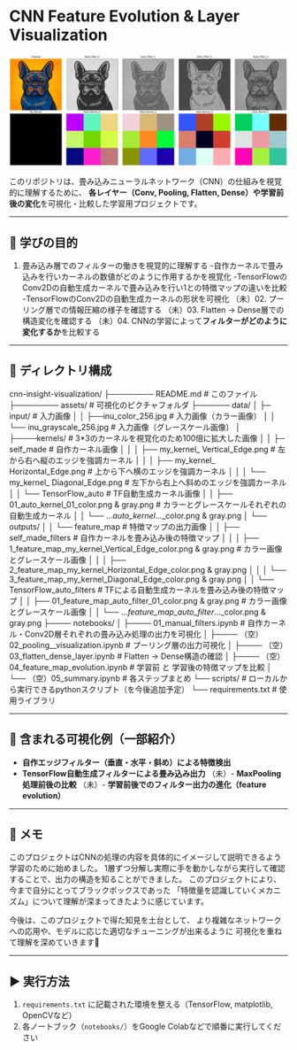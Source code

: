 # CNN Feature Evolution & Layer Visualization

![自動生成カーネルの畳み込み可視化](/assets/inu_tf_auto_kernel_c.png)

このリポジトリは、畳み込みニューラルネットワーク（CNN）の仕組みを視覚的に理解するために、
**各レイヤー（Conv, Pooling, Flatten, Dense）や学習前後の変化**を可視化・比較した学習用プロジェクトです。

---

## 🧠 学びの目的

01. 畳み込み層でのフィルターの働きを視覚的に理解する
-自作カーネルで畳み込みを行いカーネルの数値がどのように作用するかを視覚化
-TensorFlowのConv2Dの自動生成カーネルで畳み込みを行い1との特徴マップの違いを比較
-TensorFlowのConv2Dの自動生成カーネルの形状を可視化
（未）02. プーリング層での情報圧縮の様子を確認する
（未）03. Flatten → Dense層での構造変化を確認する
（未）04. CNNの学習によって**フィルターがどのように変化するか**を比較する

---

## 📁 ディレクトリ構成

cnn-insight-visualization/
├──────── README.md  # このファイル
├──────── assets/  # 可視化のピクチャフォルダ
├────── data/
│  ├─ input/ # 入力画像
│  │       ├──inu_color_256.jpg      # 入力画像（カラー画像）
│  │       └── inu_grayscale_256.jpg              # 入力画像（グレースケール画像）
│  ├────kernels/   # 3*3のカーネルを視覚化のため100倍に拡大した画像
│  │     ├─ self_made      # 自作カーネル画像
│  │     │     ├── my_kernel_ Vertical_Edge.png      # 左から右へ縦のエッジを強調カーネル
│  │     │     ├── my_kernel_ Horizontal_Edge.png    # 上から下へ横のエッジを強調カーネル
│  │     │     └── my_kernel_ Diagonal_Edge.png      # 左下から右上へ斜めのエッジを強調カーネル
│  │     └── TensorFlow_auto     # TF自動生成カーネル画像
│  │            ├── 01_auto_kernel_01_color.png & gray.png      # カラーとグレースケールそれぞれの自動生成カーネル
│  │            └── ..._auto_kernel_..._color.png & gray.png
│  └── outputs/
│  │       └── feature_map # 特徴マップの出力画像
│  │          ├── self_made_filters  # 自作カーネルを畳み込み後の特徴マップ
│  │          │ ├── 1_feature_map_my_kernel_Vertical_Edge_color.png & gray.png # カラー画像とグレースケール画像
│  │          │ ├── 2_feature_map_my_kernel_Horizontal_Edge_color.png & gray.png
│  │          │ └── 3_feature_map_my_kernel_Diagonal_Edge_color.png & gray.png
│  │          └── TensorFlow_auto_filters     # TFによる自動生成カーネルを畳み込み後の特徴マップ
│  │             ├── 01_feature_map_auto_filter_01_color.png & gray.png   # カラー画像とグレースケール画像
│  │             └── …_feature_map_auto_filter_..._color.png & gray.png
├──── notebooks/
│        ├──── 01_manual_filters.ipynb # 自作カーネル・Conv2D層それぞれの畳み込み処理の出力を可視化
│        ├──── （空）02_pooling__visualization.ipynb # プーリング層の出力可視化
│        ├──── （空）03_flatten_dense_layer.ipynb # Flatten → Dense構造の確認
│        ├──── （空）04_feature_map_evolution.ipynb # 学習前 と 学習後の特徴マップを比較
│        └── （空）05_summary.ipynb # 各ステップまとめ
└── scripts/  # ローカルから実行できるpythonスクリプト（を今後追加予定）
└── requirements.txt # 使用ライブラリ

---

## 🎨 含まれる可視化例（一部紹介）

- **自作エッジフィルター（垂直・水平・斜め）による特徴検出**
- **TensorFlow自動生成フィルターによる畳み込み出力**
（未）- **MaxPooling処理前後の比較**
（未）- **学習前後でのフィルター出力の進化（feature evolution）**

---

## 💬 メモ

このプロジェクトはCNNの処理の内容を具体的にイメージして説明できるよう学習のために始めました。
1層ずつ分解し実際に手を動かしながら実行して確認することで、出力の構造を知ることができました。
このプロジェクトにより、今まで自分にとってブラックボックスであった
「特徴量を認識していくメカニズム」について理解が深まってきたように感じています。

今後は、このプロジェクトで得た知見を土台として、
より複雑なネットワークへの応用や、モデルに応じた適切なチューニングが出来るように
可視化を重ねて理解を深めていきます🧩

---

## ▶️ 実行方法

1. `requirements.txt` に記載された環境を整える（TensorFlow, matplotlib, OpenCVなど）
2. 各ノートブック（`notebooks/`）をGoogle Colabなどで順番に実行してください
